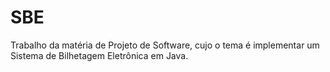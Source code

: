 # SBE
Trabalho da matéria de Projeto de Software, cujo o tema é implementar um Sistema de Bilhetagem Eletrônica em Java.
